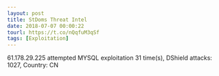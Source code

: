 ```yaml
---
layout: post
title: StDoms Threat Intel
date: 2018-07-07 00:00:22
tourl: https://t.co/nQqfuM3qSf
tags: [Exploitation]
---
```

61.178.29.225 attempted MYSQL exploitation 31 time(s), DShield attacks: 1027, Country: CN